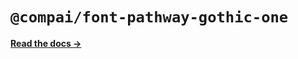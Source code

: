 # `@compai/font-pathway-gothic-one`

[**Read the docs &rarr;**](https://components.ai/docs/typefaces/pathway-gothic-one)
